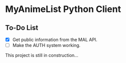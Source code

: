 # MyAnimeList Python Client
## To-Do List
- [x] Get public information from the MAL API.
- [ ] Make the AUTH system working.

This project is still in construction...